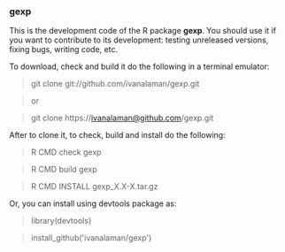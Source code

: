 ### gexp

This is the development code of the R package **gexp**.
You should use it if you want to contribute to its development:
testing unreleased versions, fixing bugs, writing code, etc.

To download, check and build it do the following in a terminal emulator:

> git clone  git://github.com/ivanalaman/gexp.git

> or

> git clone https://ivanalaman@github.com/gexp.git

After to clone it, to check, build and install do the following:
> R CMD check gexp

> R CMD build gexp

> R CMD INSTALL gexp_X.X-X.tar.gz

Or, you can install using devtools package as:

> library(devtools)

> install_github('ivanalaman/gexp')
